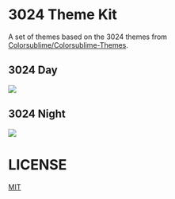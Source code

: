 # 3024 Theme Kit

A set of themes based on the 3024 themes from [Colorsublime/Colorsublime-Themes](https://github.com/Colorsublime/Colorsublime-Themes).

## 3024 Day

![](https://raw.githubusercontent.com/Microsoft/vscode-themes/master/3024/images/3024-day-preview.png)

## 3024 Night

![](https://raw.githubusercontent.com/Microsoft/vscode-themes/master/3024/images/3024-night-preview.png)

# LICENSE
[MIT](LICENSE.txt)